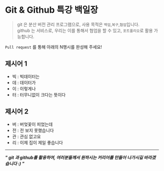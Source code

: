 # Git & Github 특강 백일장
> git 은 분산 버전 관리 프로그램으로, 사용 목적은 `백업`,`복구`,`협업`입니다.   
> github 는 서비스로, 우리는 이를 통해서 협업을 할 수 있고, `포트폴리오`로 활용 가능합니다.

`Pull request` 를 통해 아래의 N행시를 완성해 주세요!

## 제시어 1
- 빅 : 빅데이터는
- 데 : 데이터가
- 이 : 이렇게나
- 터 : 터무니없이 크다는 뜻이다

## 제시어 2
- 버 : 버엊꽃이 피었는데
- 전 : 전 보지 못했습니다
- 관 : 관심 없고요
- 리 : 이제 집이 제일 좋습니다

---

***" git 과 github를 활용하여, 여러분들께서 원하시는 커리어를 만들어 나가시길 바라겠습니다 :) "***
